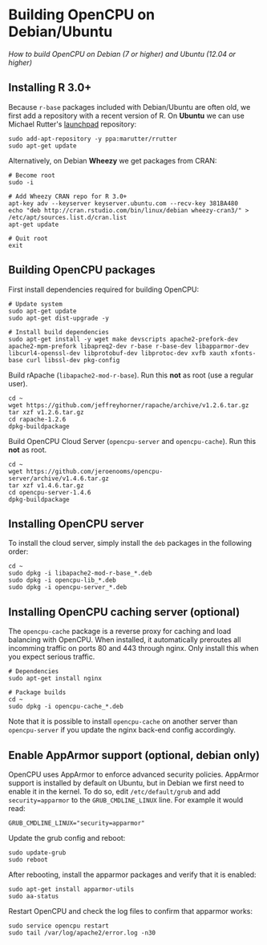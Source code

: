 # Building OpenCPU on Debian/Ubuntu

*How to build OpenCPU on Debian (7 or higher) and Ubuntu (12.04 or higher)*

## Installing R 3.0+

Because `r-base` packages included with Debian/Ubuntu are often old, we first add a repository with a recent version of R. On **Ubuntu** we can use Michael Rutter's [launchpad](https://launchpad.net/~marutter/+archive/ubuntu/rrutter?field.series_filter=trusty) repository:

	sudo add-apt-repository -y ppa:marutter/rrutter
	sudo apt-get update

Alternatively, on Debian **Wheezy** we get packages from CRAN:

	# Become root
	sudo -i

	# Add Wheezy CRAN repo for R 3.0+
	apt-key adv --keyserver keyserver.ubuntu.com --recv-key 381BA480
	echo "deb http://cran.rstudio.com/bin/linux/debian wheezy-cran3/" > /etc/apt/sources.list.d/cran.list
	apt-get update

	# Quit root
	exit

## Building OpenCPU packages

First install dependencies required for building OpenCPU:

	# Update system
	sudo apt-get update
	sudo apt-get dist-upgrade -y

	# Install build dependencies
	sudo apt-get install -y wget make devscripts apache2-prefork-dev apache2-mpm-prefork libapreq2-dev r-base r-base-dev libapparmor-dev libcurl4-openssl-dev libprotobuf-dev libprotoc-dev xvfb xauth xfonts-base curl libssl-dev pkg-config

Build rApache (`libapache2-mod-r-base`). Run this **not** as root (use a regular user).

	cd ~
	wget https://github.com/jeffreyhorner/rapache/archive/v1.2.6.tar.gz
	tar xzf v1.2.6.tar.gz
	cd rapache-1.2.6
	dpkg-buildpackage

Build OpenCPU Cloud Server (`opencpu-server` and `opencpu-cache`). Run this **not** as root.

	cd ~
	wget https://github.com/jeroenooms/opencpu-server/archive/v1.4.6.tar.gz
	tar xzf v1.4.6.tar.gz
	cd opencpu-server-1.4.6
	dpkg-buildpackage

## Installing OpenCPU server

To install the cloud server, simply install the `deb` packages in the following order:

	cd ~
	sudo dpkg -i libapache2-mod-r-base_*.deb
	sudo dpkg -i opencpu-lib_*.deb
	sudo dpkg -i opencpu-server_*.deb

## Installing OpenCPU caching server (optional)

The `opencpu-cache` package is a reverse proxy for caching and load balancing with OpenCPU. When installed, it automatically preroutes all incomming traffic on ports 80 and 443 through nginx. Only install this when you expect serious traffic.

	# Dependencies
	sudo apt-get install nginx

	# Package builds
	cd ~
	sudo dpkg -i opencpu-cache_*.deb

Note that it is possible to install `opencpu-cache` on another server than `opencpu-server` if you update the nginx back-end config accordingly.

## Enable AppArmor support (optional, **debian only**)

OpenCPU uses AppArmor to enforce advanced security policies. AppArmor support is installed by default on Ubuntu, but in Debian we first need to enable it in the kernel. To do so, edit `/etc/default/grub` and add `security=apparmor` to the `GRUB_CMDLINE_LINUX` line. For example it would read:

	GRUB_CMDLINE_LINUX="security=apparmor"

Update the grub config and reboot:

	sudo update-grub
	sudo reboot

After rebooting, install the apparmor packages and verify that it is enabled:

	sudo apt-get install apparmor-utils
	sudo aa-status

Restart OpenCPU and check the log files to confirm that apparmor works:

	sudo service opencpu restart
    sudo tail /var/log/apache2/error.log -n30
